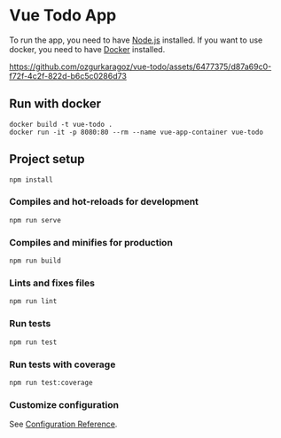 # Vue Todo App

To run the app, you need to have [Node.js](https://nodejs.org/en/) installed. If you want to use docker, you need to have [Docker](https://www.docker.com/) installed.



https://github.com/ozgurkaragoz/vue-todo/assets/6477375/d87a69c0-f72f-4c2f-822d-b6c5c0286d73



## Run with docker
```
docker build -t vue-todo .
docker run -it -p 8080:80 --rm --name vue-app-container vue-todo
```

## Project setup
```
npm install
```

### Compiles and hot-reloads for development
```
npm run serve
```

### Compiles and minifies for production
```
npm run build
```

### Lints and fixes files
```
npm run lint
```

### Run tests
```
npm run test
```

### Run tests with coverage
```
npm run test:coverage
```

### Customize configuration
See [Configuration Reference](https://cli.vuejs.org/config/).

